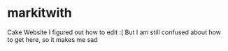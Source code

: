 # markitwith
Cake Website
I figured out how to edit :( But I am still confused about how to get here, so it makes me sad
